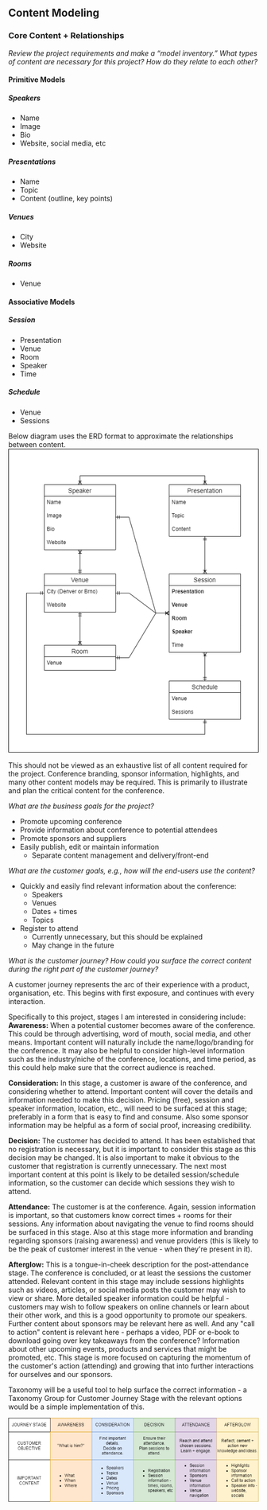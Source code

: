 ## Content Modeling

### Core Content + Relationships

*Review the project requirements and make a “model inventory.” What types of content are necessary for this project? How do they relate to each other?*

#### Primitive Models

##### Speakers
- Name
- Image
- Bio
- Website, social media, etc

##### Presentations
- Name
- Topic
- Content (outline, key points)

##### Venues
- City
- Website

##### Rooms
- Venue

#### Associative Models

##### Session
- Presentation
- Venue
- Room
- Speaker
- Time

##### Schedule
- Venue
- Sessions

Below diagram uses the ERD format to approximate the relationships between content.
![Content Relationship diagram](./images/Content%20Relationships%20v1.1.png)

This should not be viewed as an exhaustive list of all content required for the project. Conference branding, sponsor information, highlights, and many other content models may be required. This is primarily to illustrate and plan the critical content for the conference.

*What are the business goals for the project?*

- Promote upcoming conference
- Provide information about conference to potential attendees
- Promote sponsors and suppliers
- Easily publish, edit or maintain information
  - Separate content management and delivery/front-end

*What are the customer goals, e.g., how will the end-users use the content?*

- Quickly and easily find relevant information about the conference:
  - Speakers
  - Venues
  - Dates + times
  - Topics
- Register to attend
  - Currently unnecessary, but this should be explained
  - May change in the future

*What is the customer journey? How could you surface the correct content during the right part of the customer journey?*

A customer journey represents the arc of their experience with a product, organisation, etc. This begins with first exposure, and continues with every interaction.

Specifically to this project, stages I am interested in considering include:
**Awareness:** When a potential customer becomes aware of the conference. This could be through advertising, word of mouth, social media, and other means. Important content will naturally include the name/logo/branding for the conference. It may also be helpful to consider high-level information such as the industry/niche of the conference, locations, and time period, as this could help make sure that the correct audience is reached.

**Consideration:** In this stage, a customer is aware of the conference, and considering whether to attend. Important content will cover the details and information needed to make this decision. Pricing (free), session and speaker information, location, etc., will need to be surfaced at this stage; preferably in a form that is easy to find and consume. Also some sponsor information may be helpful as a form of social proof, increasing credibility.

**Decision:** The customer has decided to attend. It has been established that no registration is necessary, but it is important to consider this stage as this decision may be changed. It is also important to make it obvious to the customer that registration is currently unnecessary. The next most important content at this point is likely to be detailed session/schedule information, so the customer can decide which sessions they wish to attend.

**Attendance:** The customer is at the conference. Again, session information is important, so that customers know correct times + rooms for their sessions. Any information about navigating the venue to find rooms should be surfaced in this stage. Also at this stage more information and branding regarding sponsors (raising awareness) and venue providers (this is likely to be the peak of customer interest in the venue - when they're present in it).

**Afterglow:** This is a tongue-in-cheek description for the post-attendance stage. The conference is concluded, or at least the sessions the customer attended. Relevant content in this stage may include sessions highlights such as videos, articles, or social media posts the customer may wish to view or share. More detailed speaker information could be helpful - customers may wish to follow speakers on online channels or learn about their other work, and this is a good opportunity to promote our speakers. Further content about sponsors may be relevant here as well. And any "call to action" content is relevant here - perhaps a video, PDF or e-book to download going over key takeaways from the conference? Information about other upcoming events, products and services that might be promoted, etc. This stage is more focused on capturing the momentum of the customer's action (attending) and growing that into further interactions for ourselves and our sponsors.

Taxonomy will be a useful tool to help surface the correct information - a Taxonomy Group for Customer Journey Stage with the relevant options would be a simple implementation of this.

![Customer Journey diagram with objectives and important content](images/customer-journey.png)